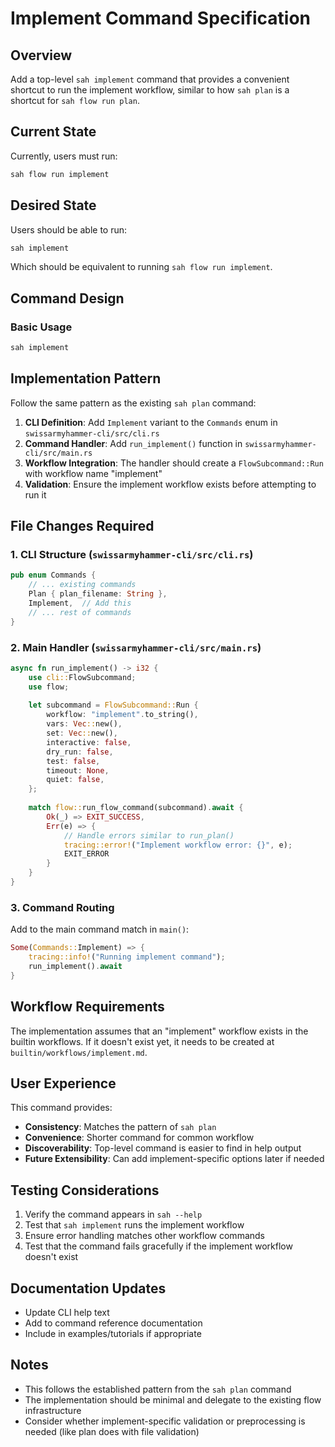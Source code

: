 # Implement Command Specification

## Overview

Add a top-level `sah implement` command that provides a convenient shortcut to run the implement workflow, similar to how `sah plan` is a shortcut for `sah flow run plan`.

## Current State

Currently, users must run:
```bash
sah flow run implement
```

## Desired State

Users should be able to run:
```bash
sah implement
```

Which should be equivalent to running `sah flow run implement`.

## Command Design

### Basic Usage
```bash
sah implement
```

## Implementation Pattern

Follow the same pattern as the existing `sah plan` command:

1. **CLI Definition**: Add `Implement` variant to the `Commands` enum in `swissarmyhammer-cli/src/cli.rs`
2. **Command Handler**: Add `run_implement()` function in `swissarmyhammer-cli/src/main.rs`
3. **Workflow Integration**: The handler should create a `FlowSubcommand::Run` with workflow name "implement"
4. **Validation**: Ensure the implement workflow exists before attempting to run it

## File Changes Required

### 1. CLI Structure (`swissarmyhammer-cli/src/cli.rs`)
```rust
pub enum Commands {
    // ... existing commands
    Plan { plan_filename: String },
    Implement,  // Add this
    // ... rest of commands
}
```

### 2. Main Handler (`swissarmyhammer-cli/src/main.rs`)
```rust
async fn run_implement() -> i32 {
    use cli::FlowSubcommand;
    use flow;
    
    let subcommand = FlowSubcommand::Run {
        workflow: "implement".to_string(),
        vars: Vec::new(),
        set: Vec::new(),
        interactive: false,
        dry_run: false,
        test: false,
        timeout: None,
        quiet: false,
    };
    
    match flow::run_flow_command(subcommand).await {
        Ok(_) => EXIT_SUCCESS,
        Err(e) => {
            // Handle errors similar to run_plan()
            tracing::error!("Implement workflow error: {}", e);
            EXIT_ERROR
        }
    }
}
```

### 3. Command Routing
Add to the main command match in `main()`:
```rust
Some(Commands::Implement) => {
    tracing::info!("Running implement command");
    run_implement().await
}
```

## Workflow Requirements

The implementation assumes that an "implement" workflow exists in the builtin workflows. If it doesn't exist yet, it needs to be created at `builtin/workflows/implement.md`.

## User Experience

This command provides:
- **Consistency**: Matches the pattern of `sah plan`
- **Convenience**: Shorter command for common workflow
- **Discoverability**: Top-level command is easier to find in help output
- **Future Extensibility**: Can add implement-specific options later if needed

## Testing Considerations

1. Verify the command appears in `sah --help`
2. Test that `sah implement` runs the implement workflow
3. Ensure error handling matches other workflow commands
4. Test that the command fails gracefully if the implement workflow doesn't exist

## Documentation Updates

- Update CLI help text
- Add to command reference documentation
- Include in examples/tutorials if appropriate

## Notes

- This follows the established pattern from the `sah plan` command
- The implementation should be minimal and delegate to the existing flow infrastructure
- Consider whether implement-specific validation or preprocessing is needed (like plan does with file validation)